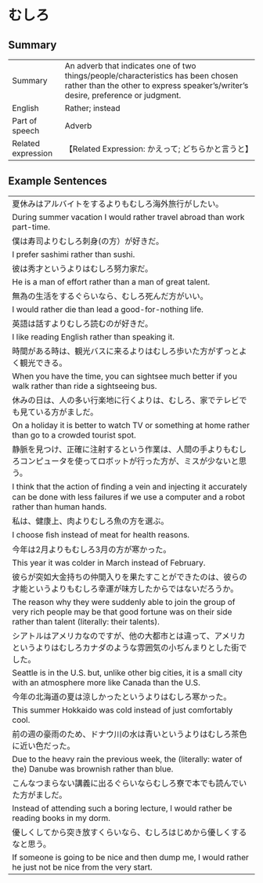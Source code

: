 # むしろ

## Summary

<table><tr>   <td>Summary</td>   <td>An adverb that indicates one of two things/people/characteristics has been chosen rather than the other to express speaker’s/writer’s desire, preference or judgment.</td></tr><tr>   <td>English</td>   <td>Rather; instead</td></tr><tr>   <td>Part of speech</td>   <td>Adverb</td></tr><tr>   <td>Related expression</td>   <td>【Related Expression: かえって; どちらかと言うと】</td></tr></table>

## Example Sentences

<table><tr><td>夏休みはアルバイトをするよりもむしろ海外旅行がしたい。</td></tr><tr><td>During summer vacation I would rather travel abroad than work part-time.</td></tr><tr><td>僕は寿司よりむしろ刺身(の方）が好きだ。</td></tr><tr><td>I prefer sashimi rather than sushi.</td></tr><tr><td>彼は秀才というよりはむしろ努力家だ。</td></tr><tr><td>He is a man of effort rather than a man of great talent.</td></tr><tr><td>無為の生活をするぐらいなら、むしろ死んだ方がいい。</td></tr><tr><td>I would rather die than lead a good-for-nothing life.</td></tr><tr><td>英語は話すよりむしろ読むのが好きだ。</td></tr><tr><td>I like reading English rather than speaking it.</td></tr><tr><td>時間がある時は、観光バスに来るよりはむしろ歩いた方がずっとよく観光できる。</td></tr><tr><td>When you have the time, you can sightsee much better if you walk rather than ride a sightseeing bus.</td></tr><tr><td>休みの日は、人の多い行楽地に行くよりは、むしろ、家でテレビでも見ている方がましだ。</td></tr><tr><td>On a holiday it is better to watch TV or something at home rather than go to a crowded tourist spot.</td></tr><tr><td>静脈を見つけ、正確に注射するという作業は、人間の手よりもむしろコンピュータを使ってロボットが行った方が、ミスが少ないと思う。</td></tr><tr><td>I think that the action of ﬁnding a vein and injecting it accurately can be done with less failures if we use a computer and a robot rather than human hands.</td></tr><tr><td>私は、健康上、肉よりむしろ魚の方を選ぶ。</td></tr><tr><td>I choose ﬁsh instead of meat for health reasons.</td></tr><tr><td>今年は2月よりもむしろ3月の方が寒かった。</td></tr><tr><td>This year it was colder in March instead of February.</td></tr><tr><td>彼らが突如大金持ちの仲間入りを果たすことができたのは、彼らの才能というよりもむしろ幸運が味方したからではないだろうか。</td></tr><tr><td>The reason why they were suddenly able to join the group of very rich people may be that good fortune was on their side rather than talent (literally: their talents).</td></tr><tr><td>シアトルはアメリカなのですが、他の大都市とは違って、アメリカというよりはむしろカナダのような雰囲気の小ぢんまりとした街でした。</td></tr><tr><td>Seattle is in the U.S. but, unlike other big cities, it is a small city with an atmosphere more like Canada than the U.S.</td></tr><tr><td>今年の北海道の夏は涼しかったというよりはむしろ寒かった。</td></tr><tr><td>This summer Hokkaido was cold instead of just comfortably cool.</td></tr><tr><td>前の週の豪雨のため、ドナウ川の水は青いというよりはむしろ茶色に近い色だった。</td></tr><tr><td>Due to the heavy rain the previous week, the (literally: water of the) Danube was brownish rather than blue.</td></tr><tr><td>こんなつまらない講義に出るぐらいならむしろ寮で本でも読んでいた方がましだ。</td></tr><tr><td>Instead of attending such a boring lecture, I would rather be reading books in my dorm.</td></tr><tr><td>優しくしてから突き放すくらいなら、むしろはじめから優しくするなと思う。</td></tr><tr><td>If someone is going to be nice and then dump me, I would rather he just not be nice from the very start.</td></tr></table>

